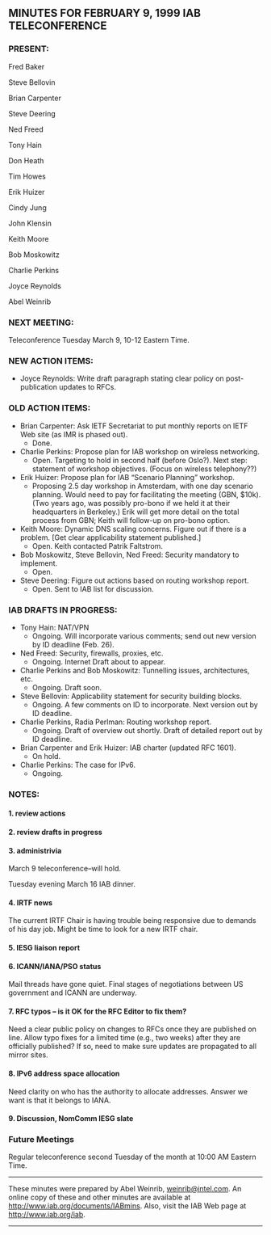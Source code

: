 
MINUTES FOR FEBRUARY 9, 1999 IAB TELECONFERENCE
-----------------------------------------------


### PRESENT:



 Fred Baker  

 Steve Bellovin  

 Brian Carpenter  

 Steve Deering  

 Ned Freed  

 Tony Hain  

 Don Heath  

 Tim Howes  

 Erik Huizer  

 Cindy Jung  

 John Klensin  

 Keith Moore  

 Bob Moskowitz  

 Charlie Perkins  

 Joyce Reynolds  

Abel Weinrib

### NEXT MEETING:



Teleconference Tuesday March 9, 10-12 Eastern Time.


### NEW ACTION ITEMS:


* Joyce Reynolds: Write draft paragraph stating clear policy on post-publication updates to RFCs.


### OLD ACTION ITEMS:


* Brian Carpenter: Ask IETF Secretariat to put monthly reports on IETF Web site (as IMR is phased out).
	+ Done.
* Charlie Perkins: Propose plan for IAB workshop on wireless networking.
	+ Open. Targeting to hold in second half (before Oslo?). Next step: statement of workshop objectives. (Focus on wireless telephony??)
* Erik Huizer: Propose plan for IAB “Scenario Planning” workshop.
	+ Proposing 2.5 day workshop in Amsterdam, with one day scenario planning. Would need to pay for facilitating the meeting (GBN, $10k). (Two years ago, was possibly pro-bono if we held it at their headquarters in Berkeley.) Erik will get more detail on the total process from GBN; Keith will follow-up on pro-bono option.
* Keith Moore: Dynamic DNS scaling concerns. Figure out if there is a problem. [Get clear applicability statement published.]
	+ Open. Keith contacted Patrik Faltstrom.
* Bob Moskowitz, Steve Bellovin, Ned Freed: Security mandatory to implement.
	+ Open.
* Steve Deering: Figure out actions based on routing workshop report.
	+ Open. Sent to IAB list for discussion.


### IAB DRAFTS IN PROGRESS:


* Tony Hain: NAT/VPN
	+ Ongoing. Will incorporate various comments; send out new version by ID deadline (Feb. 26).
* Ned Freed: Security, firewalls, proxies, etc.
	+ Ongoing. Internet Draft about to appear.
* Charlie Perkins and Bob Moskowitz: Tunnelling issues, architectures, etc.
	+ Ongoing. Draft soon.
* Steve Bellovin: Applicability statement for security building blocks.
	+ Ongoing. A few comments on ID to incorporate. Next version out by ID deadline.
* Charlie Perkins, Radia Perlman: Routing workshop report.
	+ Ongoing. Draft of overview out shortly. Draft of detailed report out by ID deadline.
* Brian Carpenter and Erik Huizer: IAB charter (updated RFC 1601).
	+ On hold.
* Charlie Perkins: The case for IPv6.
	+ Ongoing.


### NOTES:


#### 1. review actions


#### 2. review drafts in progress


#### 3. administrivia


 March 9 teleconference–will hold.  

Tuesday evening March 16 IAB dinner.

#### 4. IRTF news

The current IRTF Chair is having trouble being responsive due to demands of his day job. Might be time to look for a new IRTF chair.


#### 5. IESG liaison report


#### 6. ICANN/IANA/PSO status

Mail threads have gone quiet. Final stages of negotiations between US government and ICANN are underway.


#### 7. RFC typos – is it OK for the RFC Editor to fix them?

Need a clear public policy on changes to RFCs once they are published on line. Allow typo fixes for a limited time (e.g., two weeks) after they are officially published? If so, need to make sure updates are propagated to all mirror sites.


#### 8. IPv6 address space allocation

Need clarity on who has the authority to allocate addresses. Answer we want is that it belongs to IANA.


#### 9. Discussion, NomComm IESG slate



### Future Meetings



Regular teleconference second Tuesday of the month at 10:00 AM Eastern Time.




---


These minutes were prepared by Abel Weinrib, weinrib@intel.com. An online copy of these and other minutes are available at http://www.iab.org/documents/IABmins. Also, visit the IAB Web page at http://www.iab.org/iab.




---


